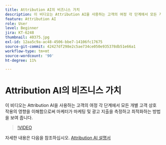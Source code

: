 ```yaml
---
title: Attribution AI의 비즈니스 가치
description: 이 비디오는 Attribution AI을 사용하는 고객의 여정 각 단계에서 모든 개별 고객 상호 작용의 영향을 이해함으로써 마케터가 마케팅 및 광고 지출을 측정하고 최적화하는 방법을 보여 줍니다.
feature: Attribution AI
role: User
level: Beginner
jira: KT-6248
thumbnail: 40375.jpg
exl-id: 12aa5c9a-ac48-4506-bbe7-14106fc17675
source-git-commit: 42427df298e2c5ae734ce050e935378db51e66a1
workflow-type: tm+mt
source-wordcount: '90'
ht-degree: 11%

---
```


# Attribution AI의 비즈니스 가치

이 비디오는 Attribution AI을 사용하는 고객의 여정 각 단계에서 모든 개별 고객 상호 작용의 영향을 이해함으로써 마케터가 마케팅 및 광고 지출을 측정하고 최적화하는 방법을 보여 줍니다.

>[!VIDEO](https://video.tv.adobe.com/v/40375?quality=12&learn=on)

자세한 내용은 다음을 참조하십시오. [Attribution AI 설명서](https://experienceleague.adobe.com/docs/experience-platform/intelligent-services/attribution-ai/overview.html)


